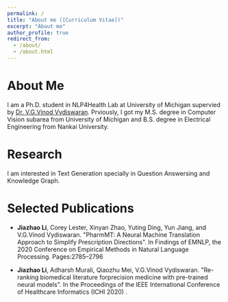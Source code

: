 ```yaml
---
permalink: /
title: "About me ([Curriculum Vitae])"
excerpt: "About me"
author_profile: true
redirect_from: 
  - /about/
  - /about.html
---
```


# About Me

I am a Ph.D. student in NLP4Health Lab at University of Michigan supervied by [Dr. V.G.Vinod Vydiswaran](http://www-personal.umich.edu/~vgvinodv/). Prviously, I got my M.S. degree in Computer Vision subarea from University of Michigan and B.S. degree in Electrical Engineering from Nankai University. 

# Research
I am interested in Text Generation specially in Question Answersing and Knowledge Graph. 

# Selected Publications

* **Jiazhao Li**, Corey Lester, Xinyan Zhao, Yuting Ding, Yun Jiang, and V.G.Vinod Vydiswaran.  "PharmMT: A Neural Machine Translation Approach to Simplify Prescription Directions". In Findings of EMNLP, the 2020 Conference on Empirical Methods in Natural Language Processing. Pages:2785–2796

* **Jiazhao Li**, Adharsh Murali, Qiaozhu Mei, V.G.Vinod Vydiswaran.  "Re-ranking biomedical literature forprecision medicine with pre-trained neural models". In the Proceedings of the IEEE International Conference of Healthcare Informatics (ICHI 2020) .






<!---Activity and Service--->
<!---Experience--->